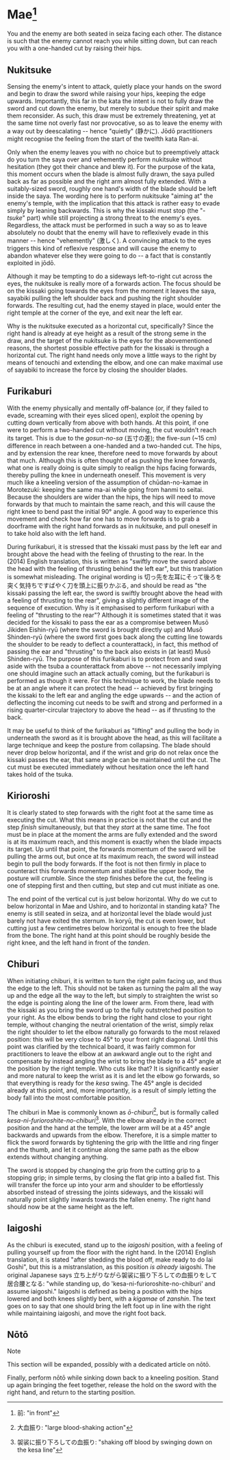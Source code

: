 # Mae[^1]

You and the enemy are both seated in seiza facing each other. The distance is such that the enemy cannot reach you while sitting down, but can reach you with a one-handed cut by raising their hips.

## Nukitsuke

Sensing the enemy's intent to attack, quietly place your hands on the sword and begin to draw the sword while raising your hips, keeping the edge upwards. Importantly, this far in the kata the intent is not to fully draw the sword and cut down the enemy, but merely to subdue their spirit and make them reconsider. As such, this draw must be extremely threatening, yet at the same time not overly fast nor provocative, so as to leave the enemy with a way out by deescalating -- hence "quietly" (静かに). Jōdō practitioners might recognise the feeling from the start of the twelfth kata Ran-ai.

Only when the enemy leaves you with no choice but to preemptively attack do you turn the saya over and vehemently perform nukitsuke without hesitation (they got their chance and blew it). For the purpose of the kata, this moment occurs when the blade is almost fully drawn, the saya pulled back as far as possible and the right arm almost fully extended. With a suitably-sized sword, roughly one hand's width of the blade should be left inside the saya. The wording here is to perform nukitsuke "aiming at" the enemy's temple, with the implication that this attack is rather easy to evade simply by leaning backwards. This is why the kissaki must stop (the "-*tsuke*" part) while still projecting a strong threat to the enemy's eyes. Regardless, the attack must be performed in such a way so as to leave absolutely no doubt that the enemy will have to reflexively evade in this manner -- hence "vehemently" (激しく). A convincing attack to the eyes triggers this kind of reflexive response and will cause the enemy to abandon whatever else they were going to do -- a fact that is constantly exploited in jōdō.

Although it may be tempting to do a sideways left-to-right cut across the eyes, the nukitsuke is really more of a forwards action. The focus should be on the kissaki going towards the eyes from the moment it leaves the saya, sayabiki pulling the left shoulder back and pushing the right shoulder forwards. The resulting cut, had the enemy stayed in place, would enter the right temple at the corner of the eye, and exit near the left ear.

Why is the nukitsuke executed as a horizontal cut, specifically? Since the right hand is already at eye height as a result of the strong seme in the draw, and the target of the nukitsuke is the eyes for the abovementioned reasons, the shortest possible effective path for the kissaki is through a horizontal cut. The right hand needs only move a little ways to the right by means of tenouchi and extending the elbow, and one can make maximal use of sayabiki to increase the force by closing the shoulder blades.

## Furikaburi

With the enemy physically and mentally off-balance (or, if they failed to evade, screaming with their eyes sliced open), exploit the opening by cutting down vertically from above with both hands. At this point, if one were to perform a two-handed cut without moving, the cut wouldn't reach its target. This is due to the *gosun-no-sa* (五寸の差); the five-*sun* (~15 cm) difference in reach between a one-handed and a two-handed cut. The hips, and by extension the rear knee, therefore need to move forwards by about that much. Although this is often thought of as pushing the knee forwards, what one is really doing is quite simply to realign the hips facing forwards, thereby pulling the knee in underneath oneself. This movement is very much like a kneeling version of the assumption of chūdan-no-kamae in Morotezuki: keeping the same ma-ai while going from hanmi to seitai. Because the shoulders are wider than the hips, the hips will need to move forwards by that much to maintain the same reach, and this will cause the right knee to bend past the initial 90° angle. A good way to experience this movement and check how far one has to move forwards is to grab a doorframe with the right hand forwards as in nukitsuke, and pull oneself in to take hold also with the left hand.

During furikaburi, it is stressed that the kissaki must pass by the left ear and brought above the head with the feeling of thrusting to the rear. In the (2014) English translation, this is written as "swiftly move the sword above the head with the feeling of thrusting behind the left ear", but this translation is somewhat misleading. The original wording is 切っ先を左耳にそって後ろを突く気持ちですばやく刀を頭上に振りかぶる, and should be read as "the kissaki passing the left ear, the sword is swiftly brought above the head with a feeling of thrusting to the rear", giving a slightly different image of the sequence of execution. Why is it emphasised to perform furikaburi with a feeling of "thrusting to the rear"? Although it is sometimes stated that it was decided for the kissaki to pass the ear as a compromise between Musō Jikiden Eishin-ryū (where the sword is brought directly up) and Musō Shinden-ryū (where the sword first goes back along the cutting line towards the shoulder to be ready to deflect a counterattack), in fact, this method of passing the ear and "thrusting" to the back also exists in (at least) Musō Shinden-ryū. The purpose of this furikaburi is to protect from and swat aside with the tsuba a counterattack from above -- not necessarily implying one should imagine such an attack actually coming, but the furikaburi is performed as though it were. For this technique to work, the blade needs to be at an angle where it can protect the head -- achieved by first bringing the kissaki to the left ear and angling the edge upwards -- and the action of deflecting the incoming cut needs to be swift and strong and performed in a rising quarter-circular trajectory to above the head -- as if thrusting to the back.

It may be useful to think of the furikaburi as "lifting" and pulling the body in underneath the sword as it is brought above the head, as this will facilitate a large technique and keep the posture from collapsing. The blade should never drop below horizontal, and if the wrist and grip do not relax once the kissaki passes the ear, that same angle can be maintained until the cut. The cut must be executed immediately without hesitation once the left hand takes hold of the tsuka.

## Kirioroshi

It is clearly stated to step forwards with the right foot at the same time as executing the cut. What this means in practice is not that the cut and the step *finish* simultaneously, but that they *start* at the same time. The foot must be in place at the moment the arms are fully extended and the sword is at its maximum reach, and this moment is exactly when the blade impacts its target. Up until that point, the forwards momentum of the sword will be pulling the arms out, but once at its maximum reach, the sword will instead begin to pull the body forwards. If the foot is not then firmly in place to counteract this forwards momentum and stabilise the upper body, the posture will crumble. Since the step finishes before the cut, the feeling is one of stepping first and then cutting, but step and cut must initiate as one.

The end point of the vertical cut is just below horizontal. Why do we cut to below horizontal in Mae and Ushiro, and to horizontal in standing kata? The enemy is still seated in seiza, and at horizontal level the blade would just barely not have exited the sternum. In koryū, the cut is even lower, but cutting just a few centimetres below horizontal is enough to free the blade from the bone. The right hand at this point should be roughly beside the right knee, and the left hand in front of the *tanden*.

## Chiburi

When initiating chiburi, it is written to turn the right palm facing up, and thus the edge to the left. This should not be taken as turning the palm all the way up and the edge all the way to the left, but simply to straighten the wrist so the edge is pointing along the line of the lower arm. From there, lead with the kissaki as you bring the sword up to the fully outstretched position to your right. As the elbow bends to bring the right hand close to your right temple, without changing the neutral orientation of the wrist, simply relax the right shoulder to let the elbow naturally go forwards to the most relaxed position: this will be very close to 45° to your front right diagonal. Until this point was clarified by the technical board, it was fairly common for practitioners to leave the elbow at an awkward angle out to the right and compensate by instead angling the wrist to bring the blade to a 45° angle at the position by the right temple. Who cuts like that? It is significantly easier and more natural to keep the wrist as it is and let the elbow go forwards, so that everything is ready for the *kesa* swing. The 45° angle is decided already at this point, and, more importantly, is a result of simply letting the body fall into the most comfortable position.

The chiburi in Mae is commonly known as *ō-chiburi*[^2], but is formally called *kesa-ni-furioroshite-no-chiburi*[^3]. With the elbow already in the correct position and the hand at the temple, the lower arm will be at a 45° angle backwards and upwards from the elbow. Therefore, it is a simple matter to flick the sword forwards by tightening the grip with the little and ring finger and the thumb, and let it continue along the same path as the elbow extends without changing anything.

The sword is stopped by changing the grip from the cutting grip to a stopping grip; in simple terms, by closing the flat grip into a balled fist. This will transfer the force up into your arm and shoulder to be effortlessly absorbed instead of stressing the joints sideways, and the kissaki will naturally point slightly inwards towards the fallen enemy. The right hand should now be at the same height as the left.

## Iaigoshi

As the chiburi is executed, stand up to the *iaigoshi* position, with a feeling of pulling yourself up from the floor with the right hand. In the (2014) English translation, it is stated "after shedding the blood off, make ready to do Iai Goshi", but this is a mistranslation, as this position *is already* iaigoshi. The original Japanese says 立ち上がりながら袈裟に振り下ろしての血振りをして居合腰となる: "while standing up, do 'kesa-ni-furioroshite-no-chiburi' and assume iaigoshi." Iaigoshi is defined as being a position with the hips lowered and both knees slightly bent, with a *kigamae* of *zanshin*. The text goes on to say that one should bring the left foot up in line with the right while maintaining iaigoshi, and move the right foot back.

## Nōtō

> [!NOTE]
> This section will be expanded, possibly with a dedicated article on nōtō.

Finally, perform nōtō while sinking down back to a kneeling position. Stand up again bringing the feet together, release the hold on the sword with the right hand, and return to the starting position.


[^1]: 前: "in front"

[^2]: 大血振り: "large blood-shaking action"

[^3]: 袈裟に振り下ろしての血振り: "shaking off blood by swinging down on the kesa line"
